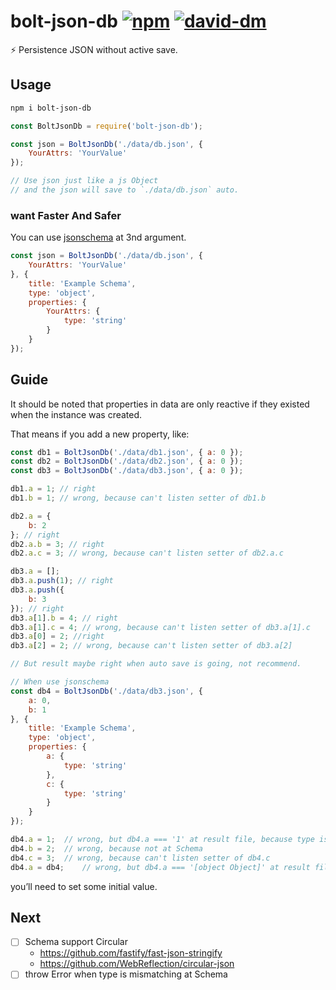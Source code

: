 # bolt-json-db [![npm](https://img.shields.io/npm/v/bolt-json-db.svg)](https://www.npmjs.com/package/bolt-json-db) [![david-dm](https://david-dm.org/BoltDoggy/bolt-json-db.svg)](https://david-dm.org/BoltDoggy/bolt-json-db)
⚡️ Persistence JSON without active save.

## Usage

```bash
npm i bolt-json-db
```

```js
const BoltJsonDb = require('bolt-json-db');

const json = BoltJsonDb('./data/db.json', {
    YourAttrs: 'YourValue'
});

// Use json just like a js Object
// and the json will save to `./data/db.json` auto.
```

### want Faster And Safer

You can use [jsonschema](http://json-schema.org/) at 3nd argument.

```js
const json = BoltJsonDb('./data/db.json', {
    YourAttrs: 'YourValue'
}, {
    title: 'Example Schema',
    type: 'object',
    properties: {
        YourAttrs: {
            type: 'string'
        }
    }
});
```

## Guide

It should be noted that properties in data are only reactive if they existed when the instance was created.

That means if you add a new property, like:

```js
const db1 = BoltJsonDb('./data/db1.json', { a: 0 });
const db2 = BoltJsonDb('./data/db2.json', { a: 0 });
const db3 = BoltJsonDb('./data/db3.json', { a: 0 });

db1.a = 1; // right
db1.b = 1; // wrong, because can't listen setter of db1.b

db2.a = {
    b: 2
}; // right
db2.a.b = 3; // right
db2.a.c = 3; // wrong, because can't listen setter of db2.a.c

db3.a = [];
db3.a.push(1); // right
db3.a.push({
    b: 3
}); // right
db3.a[1].b = 4; // right
db3.a[1].c = 4; // wrong, because can't listen setter of db3.a[1].c
db3.a[0] = 2; //right
db3.a[2] = 2; // wrong, because can't listen setter of db3.a[2]

// But result maybe right when auto save is going, not recommend.

// When use jsonschema
const db4 = BoltJsonDb('./data/db3.json', {
    a: 0,
    b: 1
}, {
    title: 'Example Schema',
    type: 'object',
    properties: {
        a: {
            type: 'string'
        },
        c: {
            type: 'string'
        }
    }
});

db4.a = 1;  // wrong, but db4.a === '1' at result file, because type is string at Schema
db4.b = 2;  // wrong, because not at Schema
db4.c = 3;  // wrong, because can't listen setter of db4.c
db4.a = db4;    // wrong, but db4.a === '[object Object]' at result file, because type is string at Schema
```

you’ll need to set some initial value.

## Next

- [ ] Schema support Circular
    - https://github.com/fastify/fast-json-stringify
    - https://github.com/WebReflection/circular-json
- [ ] throw Error when type is mismatching at Schema
